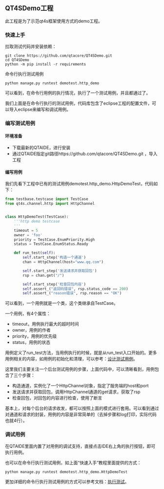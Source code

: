 ## QT4SDemo工程

此工程是为了示范qt4s框架使用方式的demo工程。

### 快速上手

拉取测试代码并安装依赖：

```shell
git clone https://github.com/qtacore/QT4SDemo.git
cd QT4SDemo
python -m pip install -r requirements
```

命令行执行测试用例

```shell
python manage.py runtest demotest.http_demo
```

可以看到，在命令行用例的执行情况，执行了一个测试用例，并且都通过了。

我们上面是在命令行执行的测试用例，代码库包含了eclipse工程的配置文件，可以导入eclipse来编写和调试用例。

### 编写测试用例

#### 环境准备

* 下载最新的QTAIDE，进行安装
* 通过QTAIDE指定git路径https://github.com/qtacore/QT4SDemo.git ，导入工程

#### 编写用例

我们先看下工程中已有的测试用例demotest.http_demo.HttpDemoTest，代码如下：

```python
from testbase.testcase import TestCase
from qt4s.channel.http import HttpChannel


class HttpDemoTest(TestCase):
    '''http demo testcase
    '''
    timeout = 5
    owner = 'foo'
    priority = TestCase.EnumPriority.High
    status = TestCase.EnumStatus.Ready

    def run_test(self):
        self.start_step('构造一个通道')
        chan = HttpChannel(host="www.qq.com")

        self.start_step('发送请求并获取回包')
        rsp = chan.get("/")

        self.start_step('检查回包内容')
        self.assert_("返回码错误", rsp.status_code == 200)
        self.assert_("reason错误", rsp.reason == "OK")
```

可以看到，一个用例就是一个类，这个类继承自TestCase。

一个用例，有4个属性：

* timeout，用例执行最大的超时时间
* owner，用例的作者
* priority，用例的优先级
* status，用例的状态

用例定义了run_test方法，当用例执行的时候，就是从run_test入口开始的。更多用例相关的内容，如用例的初始化和清理，可以参考：[设计测试用例](https://qta-testbase.readthedocs.io/zh/latest/testcase.html)。

这里我们主要关注一个后台测试用例的步骤，上面代码中，可以清晰看到，用例包含了三个步骤：

* 构造通道，实例化了一个HttpChannel对象，指定了服务端的host和port
* 发送请求并获取回包，调用HttpChannel通道的get请求，获取了rsp
* 检查回包，对回包的内容进行检查，使用了断言

基本上，对每个后台的请求收发，都可以按照上面的模式进行套用。可以看到通过对通道和请求的封装，用例的内容是非常简单的（去掉步骤和log打印，实际代码也就4行）。

### 调试用例

在QTAIDE里面内置了对用例的调试支持，直接点击IDE右上角的执行按钮，即可执行用例。

也可以在命令行执行测试用例，如上面“快速入手”教程里面提供的方式：

```shell
python manage.py runtest demotest.http_demo.HttpDemoTest
```

更加详细的命令行执行测试用例的方式可以参考文档：[执行测试](https://qta-testbase.readthedocs.io/zh/latest/testrun.html)。

